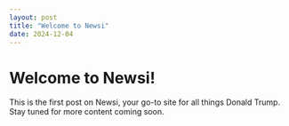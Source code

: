 ```yaml
---
layout: post
title: "Welcome to Newsi"
date: 2024-12-04
---
```


# Welcome to Newsi!

This is the first post on Newsi, your go-to site for all things Donald Trump. Stay tuned for more content coming soon.
